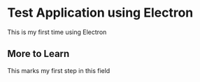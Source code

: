 # Test Application using Electron
This is my first time using Electron
## More to Learn
This marks my first step in this field